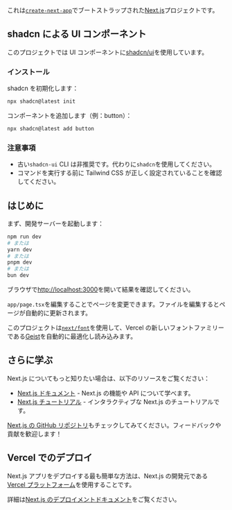 これは[`create-next-app`](https://nextjs.org/docs/app/api-reference/cli/create-next-app)でブートストラップされた[Next.js](https://nextjs.org)プロジェクトです。

## shadcn による UI コンポーネント

このプロジェクトでは UI コンポーネントに[shadcn/ui](https://ui.shadcn.com)を使用しています。

### インストール

shadcn を初期化します：

```bash
npx shadcn@latest init
```

コンポーネントを追加します（例：button）：

```bash
npx shadcn@latest add button
```

### 注意事項

- 古い`shadcn-ui` CLI は非推奨です。代わりに`shadcn`を使用してください。
- コマンドを実行する前に Tailwind CSS が正しく設定されていることを確認してください。

## はじめに

まず、開発サーバーを起動します：

```bash
npm run dev
# または
yarn dev
# または
pnpm dev
# または
bun dev
```

ブラウザで[http://localhost:3000](http://localhost:3000)を開いて結果を確認してください。

`app/page.tsx`を編集することでページを変更できます。ファイルを編集するとページが自動的に更新されます。

このプロジェクトは[`next/font`](https://nextjs.org/docs/app/building-your-application/optimizing/fonts)を使用して、Vercel の新しいフォントファミリーである[Geist](https://vercel.com/font)を自動的に最適化し読み込みます。

## さらに学ぶ

Next.js についてもっと知りたい場合は、以下のリソースをご覧ください：

- [Next.js ドキュメント](https://nextjs.org/docs) - Next.js の機能や API について学べます。
- [Next.js チュートリアル](https://nextjs.org/learn) - インタラクティブな Next.js のチュートリアルです。

[Next.js の GitHub リポジトリ](https://github.com/vercel/next.js)もチェックしてみてください。フィードバックや貢献を歓迎します！

## Vercel でのデプロイ

Next.js アプリをデプロイする最も簡単な方法は、Next.js の開発元である[Vercel プラットフォーム](https://vercel.com/new?utm_medium=default-template&filter=next.js&utm_source=create-next-app&utm_campaign=create-next-app-readme)を使用することです。

詳細は[Next.js のデプロイメントドキュメント](https://nextjs.org/docs/app/building-your-application/deploying)をご覧ください。

